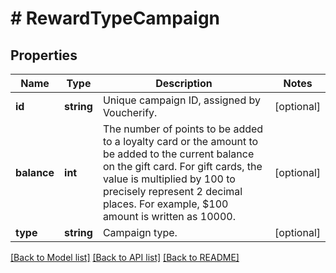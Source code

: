 # # RewardTypeCampaign

## Properties

Name | Type | Description | Notes
------------ | ------------- | ------------- | -------------
**id** | **string** | Unique campaign ID, assigned by Voucherify. | [optional]
**balance** | **int** | The number of points to be added to a loyalty card or the amount to be added to the current balance on the gift card.  For gift cards, the value is multiplied by 100 to precisely represent 2 decimal places. For example, $100 amount is written as 10000. | [optional]
**type** | **string** | Campaign type. | [optional]

[[Back to Model list]](../../README.md#models) [[Back to API list]](../../README.md#endpoints) [[Back to README]](../../README.md)
